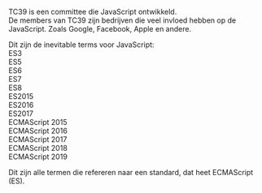 TC39 is een committee die JavaScript ontwikkeld.<br/>
De members van TC39 zijn bedrijven die veel invloed hebben op de JavaScript. Zoals Google, Facebook, Apple en andere.

Dit zijn de inevitable terms voor JavaScript: <br/>
ES3<br/>
ES5<br/>
ES6<br/>
ES7<br/>
ES8<br/>
ES2015<br/>
ES2016<br/>
ES2017<br/>
ECMAScript 2015<br/>
ECMAScript 2016<br/>
ECMAScript 2017<br/>
ECMAScript 2018<br/>
ECMAScript 2019<br/>

Dit zijn alle termen die refereren naar een standard, dat heet ECMAScript (ES).
